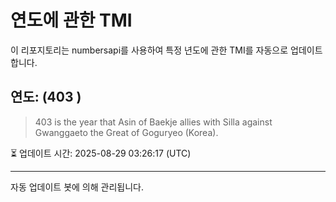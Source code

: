 
# 연도에 관한 TMI

이 리포지토리는 numbersapi를 사용하여 특정 년도에 관한 TMI를 자동으로 업데이트합니다.

## 연도: (403 )
> 403 is the year that Asin of Baekje allies with Silla against Gwanggaeto the Great of Goguryeo (Korea).

⏳ 업데이트 시간: 2025-08-29 03:26:17 (UTC)

---
자동 업데이트 봇에 의해 관리됩니다.
